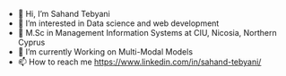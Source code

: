 - 👋 Hi, I’m Sahand Tebyani
- 👀 I’m interested in Data science and web development
- 🌱 M.Sc in Management Information Systems at CIU, Nicosia, Northern Cyprus
- 🌱 I’m currently Working on Multi-Modal Models
- 📫 How to reach me https://www.linkedin.com/in/sahand-tebyani/


